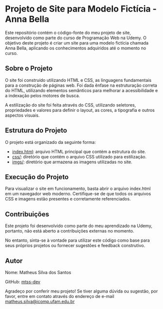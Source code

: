 # Projeto de Site para Modelo Fictícia - Anna Bella

Este repositório contém o código-fonte do meu projeto de site, desenvolvido como parte do curso de Programação Web na Udemy. O objetivo deste projeto é criar um site para uma modelo fictícia chamada Anna Bella, aplicando os conhecimentos adquiridos até o momento no curso.

## Sobre o Projeto

O site foi construído utilizando HTML e CSS, as linguagens fundamentais para a construção de páginas web. Foi dada ênfase na estruturação correta do HTML, utilizando elementos semânticos para melhorar a acessibilidade e a indexação pelos motores de busca.

A estilização do site foi feita através do CSS, utilizando seletores, propriedades e valores para definir o layout, as cores, a tipografia e outros aspectos visuais.

## Estrutura do Projeto

O projeto está organizado da seguinte forma:


- [index.html](index.html): arquivo HTML principal que contém a estrutura do site.
- [css/](css/): diretório que contém o arquivo CSS utilizado para estilização.
- [imgs/](imgs/): diretório que armazena as imagens utilizadas no site.

## Execução do Projeto

Para visualizar o site em funcionamento, basta abrir o arquivo index.html em um navegador web moderno. Certifique-se de que todos os arquivos CSS e imagens estão presentes e corretamente referenciados.

## Contribuições

Este projeto foi desenvolvido como parte do meu aprendizado na Udemy, portanto, não está aberto a contribuições externas no momento.

No entanto, sinta-se à vontade para utilizar este código como base para seus próprios projetos ou fornecer sugestões e feedback construtivo.

## Autor

Nome: Matheus Silva dos Santos

GitHub: [mtss-dev](https://github.com/mtss-dev)

Agradeço por conferir meu projeto! Se tiver alguma dúvida ou sugestão, por favor, entre em contato através do endereço de e-mail matheus.silva@icomp.ufam.edu.br